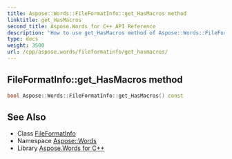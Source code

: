 ```yaml
---
title: Aspose::Words::FileFormatInfo::get_HasMacros method
linktitle: get_HasMacros
second_title: Aspose.Words for C++ API Reference
description: 'How to use get_HasMacros method of Aspose::Words::FileFormatInfo class in C++.'
type: docs
weight: 3500
url: /cpp/aspose.words/fileformatinfo/get_hasmacros/
---
```

## FileFormatInfo::get_HasMacros method




```cpp
bool Aspose::Words::FileFormatInfo::get_HasMacros() const
```

## See Also

* Class [FileFormatInfo](../)
* Namespace [Aspose::Words](../../)
* Library [Aspose.Words for C++](../../../)
